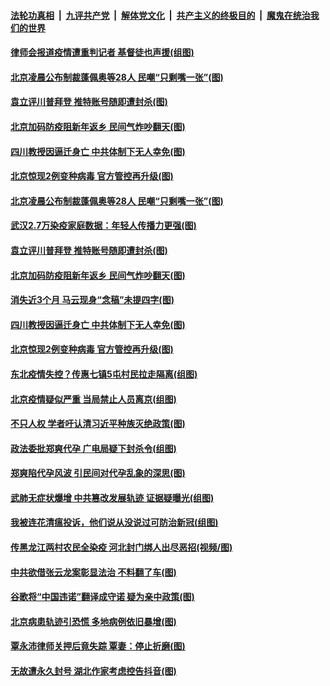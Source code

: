 ####  [法轮功真相](../../../../basic/blob/master/README.md?t=01211231) &nbsp;|&nbsp; [九评共产党](../../../../9ping.md/blob/master/README.md?t=01211231) &nbsp;|&nbsp; [解体党文化](../../../../jtdwh.md/blob/master/README.md?t=01211231)  &nbsp;|&nbsp; [共产主义的终极目的](../../../../gczydzjmd.md/blob/master/README.md?t=01211231) &nbsp;|&nbsp; [魔鬼在统治我们的世界](../../../../mgztzwmdsj.md/blob/master/README.md?t=01211231) 

#### [律师会报道疫情遭重判记者 基督徒也声援(组图)](../pages/p1/959838.md?t=01211231) 

#### [北京凌晨公布制裁蓬佩奥等28人 民嘲“只剩嘴一张”(图)](../pages/p1/959789.md?t=01211231) 

#### [袁立评川普拜登 推特账号随即遭封杀(图)](../pages/p1/959806.md?t=01211231) 

#### [北京加码防疫阻新年返乡 民间气炸吵翻天(图)](../pages/p1/959786.md?t=01211231) 

#### [四川教授因逼迁身亡 中共体制下无人幸免(图)](../pages/p1/959733.md?t=01211231) 

#### [北京惊现2例变种病毒 官方管控再升级(图)](../pages/p1/959759.md?t=01211231) 

#### [北京凌晨公布制裁蓬佩奥等28人 民嘲“只剩嘴一张”(图)](../pages/p1/959789.md?t=01211231) 

#### [武汉2.7万染疫家庭数据：年轻人传播力更强(图)](../pages/p1/959817.md?t=01211231) 

#### [袁立评川普拜登 推特账号随即遭封杀(图)](../pages/p1/959806.md?t=01211231) 

#### [北京加码防疫阻新年返乡 民间气炸吵翻天(图)](../pages/p1/959786.md?t=01211231) 

#### [消失近3个月 马云现身“念稿”未提四字(图)](../pages/p1/959766.md?t=01211231) 

#### [四川教授因逼迁身亡 中共体制下无人幸免(图)](../pages/p1/959733.md?t=01211231) 

#### [北京惊现2例变种病毒 官方管控再升级(图)](../pages/p1/959759.md?t=01211231) 

#### [东北疫情失控？传惠七镇5屯村民拉走隔离(组图)](../pages/p1/959692.md?t=01211231) 

#### [北京疫情疑似严重 当局禁止人员离京(组图)](../pages/p1/959716.md?t=01211231) 

#### [不只人权 学者吁认清习近平种族灭绝政策(图)](../pages/p1/959706.md?t=01211231) 

#### [政法委批郑爽代孕 广电局疑下封杀令(组图)](../pages/p1/959679.md?t=01211231) 

#### [郑爽陷代孕风波 引民间对代孕乱象的深思(图)](../pages/p1/959592.md?t=01211231) 

#### [武肺无症状爆增 中共篡改发展轨迹 证据疑曝光(组图)](../pages/p1/959635.md?t=01211231) 

#### [我被连花清瘟投诉，他们说从没说过可防治新冠(组图)](../pages/p1/959656.md?t=01211231) 

#### [传黑龙江两村农民全染疫 河北封门绑人出尽恶招(视频/图)](../pages/p1/959649.md?t=01211231) 

#### [中共欲借张云龙案彰显法治 不料翻了车(图)](../pages/p1/959644.md?t=01211231) 

#### [谷歌将“中国违诺”翻译成守诺 疑为亲中政策(图)](../pages/p1/959624.md?t=01211231) 

#### [北京病患轨迹引恐慌 多地病例依旧暴增(图)](../pages/p1/959560.md?t=01211231) 

#### [覃永沛律师关押后竟失踪 覃妻：停止折磨(图)](../pages/p1/959589.md?t=01211231) 

#### [无故遭永久封号 湖北作家考虑控告抖音(图)](../pages/p1/959573.md?t=01211231) 

